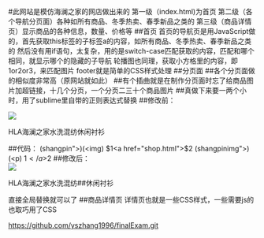 #此网站是模仿海澜之家的网店做出来的
第一级（index.html)为首页
第二级（各个导航分页面）各种如所有商品、冬季热卖、春季新品之类的
第三级（商品详情页）显示商品的各种信息，数量、价格等
##首页
首页的导航页是用JavaScript做的，首先获取this标签的子标签a的内容，如所有商品、冬季热卖、春季新品之类的
然后没有用if语句，太复杂，用的是switch-case匹配获取的内容，匹配和哪个相同，就显示哪个的隐藏的子导航
轮播图也同理，获取小方格里的内容，即1or2or3，来匹配图片
footer就是简单的CSS样式处理
##分页面
##各个分页面做的相似度非常高（原网站就如此）
##有个插曲就是在制作分页面时忘了给商品图片加超链接，十几个分页，一个分页二三十个商品图片
##真做下来要一两个小时，用了sublime里自带的正则表达式替换
##修改前：
	<div class="shangpin"><img src="../images/s1.jpg" class="shangpinimg"><p class="shangpinming">HLA海澜之家水洗混纺休闲衬衫</p>
##代码：
    (shangpin">)(<img)
	$1<a href="shop.html">$2
	(shangpinimg">)(<p)
	$1</a>$2
##修改后：
	<div class="shangpin"><a href="shop.html"><img src="../images/s1.jpg" class="shangpinimg"></a><p class="shangpinming">HLA海澜之家水洗混纺##休闲衬衫</p>
直接全局替换就可以了
##商品详情页
详情页也就是一些CSS样式，一些需要js的也取巧用了CSS


https://github.com/yszhang1996/finalExam.git
